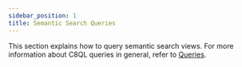 ```yaml
---
sidebar_position: 1
title: Semantic Search Queries
---
```


This section explains how to query semantic search views. For more information about C8QL queries in general, refer to [Queries](../../../../compute/queryworkers/queries/).

<DocCardList />
